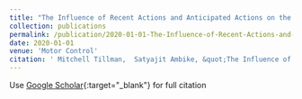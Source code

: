```yaml
---
title: "The Influence of Recent Actions and Anticipated Actions on the Stability of Finger Forces during a Tracking Task"
collection: publications
permalink: /publication/2020-01-01-The-Influence-of-Recent-Actions-and-Anticipated-Actions-on-the-Stability-of-Finger-Forces-during-a-Tracking-Task
date: 2020-01-01
venue: 'Motor Control'
citation: ' Mitchell Tillman,  Satyajit Ambike, &quot;The Influence of Recent Actions and Anticipated Actions on the Stability of Finger Forces during a Tracking Task.&quot; Motor Control, 2020.'
---
```

Use [Google Scholar](https://scholar.google.com/scholar?q=The+Influence+of+Recent+Actions+and+Anticipated+Actions+on+the+Stability+of+Finger+Forces+during+a+Tracking+Task){:target="_blank"} for full citation